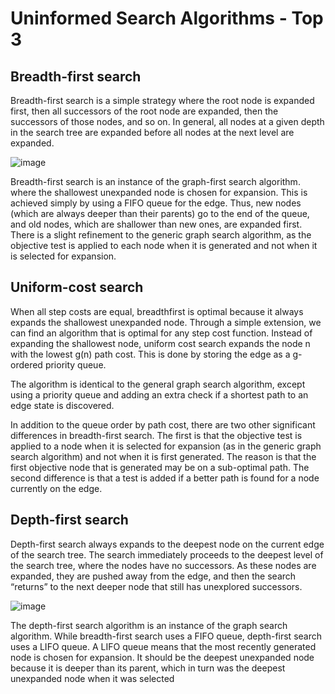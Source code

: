 # Uninformed Search Algorithms - Top 3

## Breadth-first search
Breadth-first search is a simple strategy where the root node is expanded first, then all successors of the root node are expanded, then the successors of those nodes, and so on. In general, all nodes at a given depth in the search tree are expanded before all nodes at the next level are expanded.

![image](https://github.com/danielaczarref/uninformed-search-algorithms/assets/43211679/f6d03aae-e54b-4fe7-b426-e631748efcf3)

Breadth-first search is an instance of the graph-first search algorithm. where the shallowest unexpanded node is chosen for expansion. This is achieved simply by using a FIFO queue for the edge. Thus, new nodes (which are always deeper than their parents) go to the end of the queue, and old nodes, which are shallower than new ones, are expanded first. There is a slight refinement to the generic graph search algorithm, as the objective test is applied to each node when it is generated and not when it is selected for expansion.

## Uniform-cost search 

When all step costs are equal, breadthfirst is optimal because it always expands the shallowest unexpanded node. Through a simple extension, we can find an algorithm that is optimal for any step cost function. Instead of expanding the shallowest node, uniform cost search expands the node n with the lowest g(n) path cost. This is done by storing the edge as a g-ordered priority queue.

The algorithm is identical to the general graph search algorithm, except using a priority queue and adding an extra check if a shortest path to an edge state is discovered.

In addition to the queue order by path cost, there are two other significant differences in breadth-first search. The first is that the objective test is applied to a node when it is selected for expansion (as in the generic graph search algorithm) and not when it is first generated. The reason is that the first objective node that is generated may be on a sub-optimal path. The second difference is that a test is added if a better path is found for a node currently on the edge.

## Depth-first search

Depth-first search always expands to the deepest node on the current edge of the search tree. The search immediately proceeds to the deepest level of the search tree, where the nodes have no successors. As these nodes are expanded, they are pushed away from the edge, and then the search “returns” to the next deeper node that still has unexplored successors.

![image](https://github.com/danielaczarref/uninformed-search-algorithms/assets/43211679/1689c300-824f-419d-b210-da88937139d0)

The depth-first search algorithm is an instance of the graph search algorithm. While breadth-first search uses a FIFO queue, depth-first search uses a LIFO queue. A LIFO queue means that the most recently generated node is chosen for expansion. It should be the deepest unexpanded node because it is deeper than its parent, which in turn was the deepest unexpanded node when it was selected

